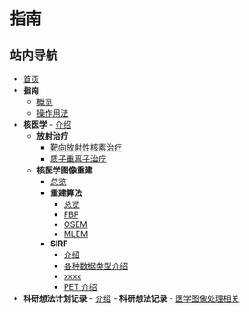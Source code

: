# 指南

## 站内导航

- [首页](../index.md)
- **指南**
     - [概览](index.md)
     - [操作用法](usage.md)
- **核医学**
      - [介绍](../nukmed/index.md)
    - **放射治疗**
         - [靶向放射性核素治疗](../nukmed/Radiation_Therapy/TRT/trt.md)
         - [质子重离子治疗](../nukmed/Radiation_Therapy/PIT/pit.md)
    - **核医学图像重建**
      - [总览](../nukmed/recon/index.md)
      - **重建算法**
         - [总览](../nukmed/recon/alg/index.md)
         - [FBP](../nukmed/recon/alg/fbp.md)
         - [OSEM](../nukmed/recon/alg/osem.md)
         - [MLEM](../nukmed/recon/alg/mlem.md)
      - **SIRF**
         - [介绍](../nukmed/recon/sirf/index.md)
         - [各种数据类型介绍](../nukmed/recon/sirf/pictype.md)
         - [xxxx](../nukmed/recon/sirf/xxxx.md)
         - [PET 介绍](../nukmed/recon/sirf/PETintro.md)
- **科研想法计划记录**
      - [介绍](../researchidea/index.md)
      - **科研想法记录**
         - [医学图像处理相关](../researchidea/picrecon.md)


